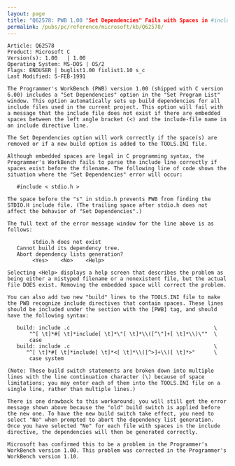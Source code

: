 ```yaml
---
layout: page
title: "Q62578: PWB 1.00 "Set Dependencies" Fails with Spaces in #include Line"
permalink: /pubs/pc/reference/microsoft/kb/Q62578/
---
```


	Article: Q62578
	Product: Microsoft C
	Version(s): 1.00   | 1.00
	Operating System: MS-DOS | OS/2
	Flags: ENDUSER | buglist1.00 fixlist1.10 s_c
	Last Modified: 5-FEB-1991
	
	The Programmer's WorkBench (PWB) version 1.00 (shipped with C version
	6.00) includes a "Set Dependencies" option in the "Set Program List"
	window. This option automatically sets up build dependencies for all
	include files used in the current project. This option will fail with
	a message that the include file does not exist if there are embedded
	spaces between the left angle bracket (<) and the include-file name in
	an include directive line.
	
	The Set Dependencies option will work correctly if the space(s) are
	removed or if a new build option is added to the TOOLS.INI file.
	
	Although embedded spaces are legal in C programming syntax, the
	Programmer's WorkBench fails to parse the include line correctly if
	spaces exist before the filename. The following line of code shows the
	situation where the "Set Dependencies" error will occur:
	
	   #include < stdio.h >
	
	The space before the "s" in stdio.h prevents PWB from finding the
	STDIO.H include file. (The trailing space after stdio.h does not
	affect the behavior of "Set Dependencies".)
	
	The full text of the error message window for the line above is as
	follows:
	
	        stdio.h does not exist
	   Cannot build its dependency tree.
	   Abort dependency lists generation?
	        <Yes>    <No>    <Help>
	
	Selecting <Help> displays a help screen that describes the problem as
	being either a mistyped filename or a nonexistent file, but the actual
	file DOES exist. Removing the embedded space will correct the problem.
	
	You can also add two new "build" lines to the TOOLS.INI file to make
	the PWB recognize include directives that contain spaces. These lines
	should be included under the section with the [PWB] tag, and should
	have the following syntax:
	
	   build: include .c                                              \
	       "^[ \t]*#[ \t]*include[ \t]*\"[ \t]*\\([^\"]+[ \t]*\\)\""  \
	       case
	   build: include .c                                              \
	      "^[ \t]*#[ \t]*include[ \t]*<[ \t]*\\([^>]+\\)[ \t]*>"      \
	       case system
	
	(Note: These build switch statements are broken down into multiple
	lines with the line continuation character (\) because of space
	limitations; you may enter each of them into the TOOLS.INI file on a
	single line, rather than multiple lines.)
	
	There is one drawback to this workaround; you will still get the error
	message shown above because the "old" build switch is applied before
	the new one. To have the new build switch take effect, you need to
	select "No" when prompted to abort the dependency list generation.
	Once you have selected "No" for each file with spaces in the include
	directive, the dependencies will then be generated correctly.
	
	Microsoft has confirmed this to be a problem in the Programmer's
	WorkBench version 1.00. This problem was corrected in the Programmer's
	WorkBench version 1.10.
